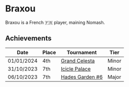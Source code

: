 # Braxou

Braxou is a French :fr: player, maining Nomash.

## Achievements

|Date|Place|Tournament|Tier|
|-|-|-|-|
| 01/01/2024 | 4th | [Grand Celesta](../../tournaments/misc/grandcelesta.md) | Minor |
| 31/10/2023 | 7th | [Icicle Palace](../../tournaments/misc/icicle.md) | Minor |
| 06/10/2023 | 7th | [Hades Garden #6](../../tournaments/hg/hg6.md) | Major |

